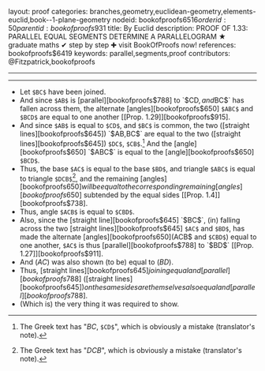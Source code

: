 layout: proof
categories: branches,geometry,euclidean-geometry,elements-euclid,book--1-plane-geometry
nodeid: bookofproofs$6516
orderid: 50
parentid: bookofproofs$931
title: By Euclid
description: PROOF OF 1.33: PARALLEL EQUAL SEGMENTS DETERMINE A PARALLELOGRAM &#9733; graduate maths &#10004; step by step &#10010; visit BookOfProofs now!
references: bookofproofs$6419
keywords: parallel,segments,proof
contributors: @Fitzpatrick,bookofproofs

---


---



* Let `$BC$` have been joined.
* And since `$AB$` is [parallel][bookofproofs$788] to `$CD$`, and `$BC$` has fallen across them, the alternate [angles][bookofproofs$650] `$ABC$` and `$BCD$` are equal to one another [[Prop. 1.29]][bookofproofs$915].
* And since `$AB$` is equal to `$CD$`, and `$BC$` is common, the two ([straight lines][bookofproofs$645]) `$AB$`, `$BC$` are equal to the two ([straight lines][bookofproofs$645]) `$DC$`, `$CB$`.[^1] And the [angle][bookofproofs$650] `$ABC$` is equal to the [angle][bookofproofs$650] `$BCD$`.
* Thus, the base `$AC$` is equal to the base `$BD$`, and triangle `$ABC$` is equal to triangle `$DCB$`[^2], and the remaining [angles][bookofproofs$650] will be equal to the corresponding remaining [angles][bookofproofs$650] subtended by the equal sides [[Prop. 1.4]][bookofproofs$738].
* Thus, angle `$ACB$` is equal to `$CBD$`.
* Also, since the [straight line][bookofproofs$645] `$BC$`, (in) falling across the two [straight lines][bookofproofs$645] `$AC$` and `$BD$`, has made the alternate [angles][bookofproofs$650] ($ACB$ and `$CBD$`) equal to one another, `$AC$` is thus [parallel][bookofproofs$788] to `$BD$` [[Prop. 1.27]][bookofproofs$911].
* And ($AC$) was also shown (to be) equal to ($BD$).
* Thus, [straight lines][bookofproofs$645] joining equal and [parallel][bookofproofs$788] ([straight lines][bookofproofs$645]) on the same sides are themselves also equal and [parallel][bookofproofs$788].
* (Which is) the very thing it was required to show.

[^1]: The Greek text has "$BC$, `$CD$`", which is obviously a mistake (translator's note).

[^2]: The Greek text has "$DCB$", which is obviously a mistake (translator's note).

